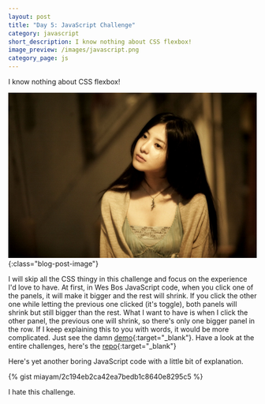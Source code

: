 ```yaml
---
layout: post
title: "Day 5: JavaScript Challenge"
category: javascript
short_description: I know nothing about CSS flexbox!
image_preview: /images/javascript.png
category_page: js
---
```


I know nothing about CSS flexbox!

![she is cute in some way](/images/yoshitaka.jpg){:class="blog-post-image"}

I will skip all the CSS thingy in this challenge and focus on the experience I'd love to have.
At first, in Wes Bos JavaScript code, when you click one of the panels, it will make it bigger and the rest will shrink.
If you click the other one while letting the previous one clicked (it's toggle), both panels will shrink but still bigger than
the rest. What I want to have is when I click the other panel, the previous one will shrink, so there's only one bigger
panel in the row. If I keep explaining this to you with words, it would be more complicated.
Just see the damn [demo](/demo_day5){:target="_blank"}. Have a look at the entire challenges, here's the
[repo](https://github.com/miayam/js30){:target="_blank"}

Here's yet another boring JavaScript code with a little bit of explanation.

{% gist miayam/2c194eb2ca42ea7bedb1c8640e8295c5 %}

I hate this challenge.
